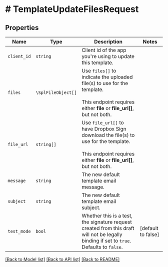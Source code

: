 # # TemplateUpdateFilesRequest



## Properties

Name | Type | Description | Notes
------------ | ------------- | ------------- | -------------
| `client_id` | ```string``` |  Client id of the app you&#39;re using to update this template.  |  |
| `files` | ```\SplFileObject[]``` |  Use `files[]` to indicate the uploaded file(s) to use for the template.<br><br>This endpoint requires either **file** or **file_url[]**, but not both.  |  |
| `file_url` | ```string[]``` |  Use `file_url[]` to have Dropbox Sign download the file(s) to use for the template.<br><br>This endpoint requires either **file** or **file_url[]**, but not both.  |  |
| `message` | ```string``` |  The new default template email message.  |  |
| `subject` | ```string``` |  The new default template email subject.  |  |
| `test_mode` | ```bool``` |  Whether this is a test, the signature request created from this draft will not be legally binding if set to `true`. Defaults to `false`.  |  [default to false] |

[[Back to Model list]](../../README.md#models) [[Back to API list]](../../README.md#endpoints) [[Back to README]](../../README.md)
